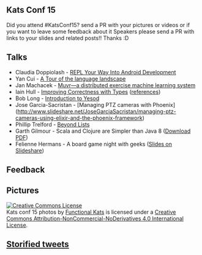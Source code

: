 ## Kats Conf 15

Did you attend #KatsConf15? send a PR with your pictures or videos or if you want to leave some feedback about it
Speakers please send a PR with links to your slides and related posts!! Thanks :D


## Talks

* Claudia Doppiolash - [REPL Your Way Into Android Development](http://slides.com/doppioslash/repl-your-way-into-android-development-functionalkats#/)
* Yan Cui - [A Tour of the language landscape](http://www.slideshare.net/theburningmonk/tour-of-language-landscape-katsconf)
* Jan Machacek - [Muvr—a distributed exercise machine learning system](http://www.eigengo.com/katsconf-2015/)
* Iain Hull - [Improving Correctness with Types](http://www.slideshare.net/IainHull/improving-correctness-with-types-52754347) ([references](http://workday.github.io/2015/03/17/scala-days-improving-correctness-with-types/))
* Bob Long - [Introduction to Yesod](http://www.slideshare.net/bobjlong/introduction-to-yesod)
* Jose Garcia-Sacristan - [Managing PTZ cameras with Phoenix] (http://www.slideshare.net/JoseGarciaSacristan/managing-ptz-cameras-using-elixir-and-the-phoenix-framework)
* Phillip Trelford - [Beyond Lists](http://www.slideshare.net/ptrelford/beyond-lists-functional-kats-conf-dublin-2015)
* Garth Gilmour - Scala and Clojure are Simpler than Java 8 ([Download PDF](https://github.com/FunctionalKatas/KatsConf15/raw/master/KatsConfScalaClojureSimplerThanJava8.pdf))
* Felienne Hermans - A board game night with geeks ([Slides on Slideshare](http://www.slideshare.net/Felienne/a-board-game-night-with-geeks-attacking-quarto-ties-with-sat-solvers))

## Feedback

## Pictures

<a rel="license" href="http://creativecommons.org/licenses/by-nc-nd/4.0/"><img alt="Creative Commons License" style="border-width:0" src="https://i.creativecommons.org/l/by-nc-nd/4.0/88x31.png" /></a><br /><span xmlns:dct="http://purl.org/dc/terms/" href="http://purl.org/dc/dcmitype/StillImage" property="dct:title" rel="dct:type">Kats conf 15 photos</span> by <a xmlns:cc="http://creativecommons.org/ns#" href="Functionalkats.com" property="cc:attributionName" rel="cc:attributionURL">Functional Kats</a> is licensed under a <a rel="license" href="http://creativecommons.org/licenses/by-nc-nd/4.0/">Creative Commons Attribution-NonCommercial-NoDerivatives 4.0 International License</a>.

## [Storified tweets](https://storify.com/FunctionalKats/kats-conf-15)

